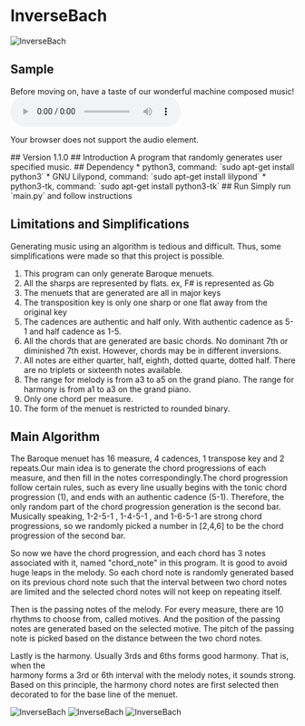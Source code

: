 # InverseBach
![InverseBach](images/inversebach.jpg)
## Sample
Before moving on, have a taste of our wonderful machine composed music!
<audio controls="controls">
  <source type="audio/mp3" src="sample_audio/audio5.mp3"></source>
  <source type="audio/ogg" src="sample_audio/audio5.ogg"></source>
  <p>Your browser does not support the audio element.</p>
</audio>
## Version
1.1.0
## Introduction
A program that randomly generates user specified music. 
## Dependency
* python3, command: `sudo apt-get install python3`
* GNU Lilypond, command: `sudo apt-get install lilypond`
* python3-tk, command: `sudo apt-get install python3-tk`
## Run
Simply run `main.py` and follow instructions

## Limitations and Simplifications
Generating music using an algorithm is tedious and difficult. Thus, 
some simplifications were made so that this project is possible.

1. This program can only generate Baroque menuets.
2. All the sharps are represented by flats. ex, F# is represented as Gb
3. The menuets that are generated are all in major keys
4. The transposition key is only one sharp or one flat away from the 
original key
5. The cadences are authentic and half only. With authentic cadence as 5-1 
and half cadence as 1-5. 
6. All the chords that are generated are basic chords. No dominant 7th 
or diminished 7th exist. However, chords may be in different inversions. 
7. All notes are either quarter, half, eighth, dotted quarte, dotted half. 
There are no triplets or sixteenth notes available. 
8. The range for melody is from a3 to a5 on the grand piano. 
The range for harmony is from a1 to a3 on the grand piano.
9. Only one chord per measure.
10. The form of the menuet is restricted to rounded binary. 

## Main Algorithm
The Baroque menuet has 16 measure, 4 cadences, 1 transpose key 
and 2 repeats.Our main idea is to generate the chord progressions of 
each measure, and then fill in the notes correspondingly.The chord 
progression follow certain rules, such as every line usually begins with 
the tonic chord progression (1), and ends with an authentic cadence (5-1).
Therefore, the only random part of the chord progression generation is the 
second bar. Musically speaking, 1-2-5-1 , 1-4-5-1 , and 1-6-5-1 are strong 
chord progressions, so we randomly picked a number in [2,4,6] to be the chord 
progression of the second bar. 

So now we have the chord progression, and each chord has 3 notes associated 
with it, named "chord_note" in this program. It is good to avoid huge leaps 
in the melody. So each chord note is randomly generated based on its 
previous chord note such that the interval between two chord notes are limited 
and the selected chord notes will not keep on repeating itself. 

Then is the passing notes of the melody. For every measure, there are 10 rhythms 
to choose from, called motives. And the position of the passing notes are generated 
based on the selected motive. The pitch of the passing note is picked based on 
the distance between the two chord notes. 

Lastly is the harmony. Usually 3rds and 6ths forms good harmony. That is, when the  
harmony forms a 3rd or 6th interval with the melody notes, it sounds strong.  
Based on this principle, the harmony chord notes are first selected then decorated 
to for the base line of the menuet.

![InverseBach](images/brief_algorith1.jpeg)
![InverseBach](images/brief_algorith2.jpeg)
![InverseBach](images/referrences.jpeg)
